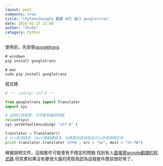 ```yaml
---
layout: post
comments: true
title: "[Python]Google 翻譯 API 接口 googletrnas"
date: 2018-01-15 22:00
author: "Shihs"
category: Python
---
```


使用前，先安裝[googletrans](https://py-googletrans.readthedocs.io/en/latest/)
```cmd
# windows
pip install googletrans
```
```
# mac
sudo pip install googletrans
```


程式碼
```python
# -*- coding: utf-8 -*-

from googletrans import Translator
import sys

# 這兩行很重要，不然會有編碼問題
reload(sys)
sys.setdefaultencoding( "utf-8" )

translator = Translator()
# src來源語言，dest要翻譯語言，如果要找其他語言可以參考說明文件
print translator.translate('고마워', src = "ko", dest = "zh-TW")

```

根據說明文件，這個套件可能會有不穩定的問題
找到有人[直接爬google翻譯的程式碼](https://hk.saowen.com/a/4c76af2381e3a60e86f7c4b934a21faebad8b2e7b4a4131cb7c2889afcea6479)
但其實如果沒有要很大量的爬取我認為這個套件應該很好用了。





